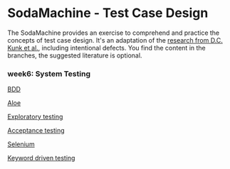# SodaMachine - Test Case Design
  
The SodaMachine provides an exercise to comprehend and practice the concepts of test case design.
It's an adaptation of the [research from D.C. Kunk et al.][1], including intentional defects.
You find the content in the branches, the suggested literature is optional.


### week6: System Testing 

[BDD][2]

[Aloe][3]

[Exploratory testing][4]

[Acceptance testing][5]

[Selenium][6]

[Keyword driven testing][7]

[1]: https://pdfs.semanticscholar.org/c099/37b9d87cf8020fc897b882c412229f5a7c68.pdf
[2]: https://en.wikipedia.org/wiki/Behavior-driven_development
[3]: https://aloe.readthedocs.io/en/latest/index.html#
[4]: https://en.wikipedia.org/wiki/Exploratory_testing
[5]: https://en.wikipedia.org/wiki/Acceptance_testing
[6]: https://en.wikipedia.org/wiki/Selenium_(software)
[7]: https://en.wikipedia.org/wiki/Keyword-driven_testing
